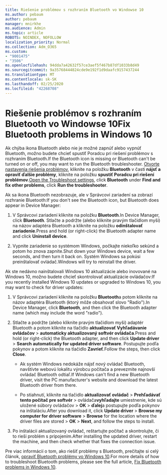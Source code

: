 ```yaml
---
title: Riešenie problémov s rozhraním Bluetooth vo Windowse 10
ms.author: pebaum
author: pebaum
manager: mnirkhe
ms.audience: Admin
ms.topic: article
ROBOTS: NOINDEX, NOFOLLOW
localization_priority: Normal
ms.collection: Adm_O365
ms.custom:
- "9001475"
- "3506"
ms.openlocfilehash: 94dda7a42632f57ce3aef5f467b87df1033b8d49
ms.sourcegitcommit: 9a35768444824cde9e192f1d9daafc9157437244
ms.translationtype: MT
ms.contentlocale: sk-SK
ms.lasthandoff: 02/25/2020
ms.locfileid: "42268708"
---
```

# <a name="fix-bluetooth-problems-in-windows-10"></a><span data-ttu-id="25810-102">Riešenie problémov s rozhraním Bluetooth vo Windowse 10</span><span class="sxs-lookup"><span data-stu-id="25810-102">Fix Bluetooth problems in Windows 10</span></span>

<span data-ttu-id="25810-103">Ak chýba ikona Bluetooth alebo nie je možné zapnúť alebo vypnúť Bluetooth, možno budete chcieť spustiť Poradcu pri riešení problémov s rozhraním Bluetooth.</span><span class="sxs-lookup"><span data-stu-id="25810-103">If the Bluetooth icon is missing or Bluetooth can't be turned on or off, you may want to run the Bluetooth troubleshooter.</span></span> <span data-ttu-id="25810-104">[Otvorte nastavenia riešenia problémov](ms-settings:troubleshoot), kliknite na položku **Bluetooth** v časti **nájsť a opraviť ďalšie problémy**, kliknite na položku **spustiť Poradcu pri riešení problémov**.</span><span class="sxs-lookup"><span data-stu-id="25810-104">[Open the Troubleshoot settings](ms-settings:troubleshoot), click **Bluetooth** under **Find and fix other problems**, click **Run the troubleshooter**.</span></span>

<span data-ttu-id="25810-105">Ak sa ikona Bluetooth nezobrazuje, ale v Správcovi zariadení sa zobrazí rozhranie Bluetooth:</span><span class="sxs-lookup"><span data-stu-id="25810-105">If you don't see the Bluetooth icon, but Bluetooth does appear in Device Manager:</span></span>

1. <span data-ttu-id="25810-106">V Správcovi zariadení kliknite na položku **Bluetooth**.</span><span class="sxs-lookup"><span data-stu-id="25810-106">In Device Manager, click **Bluetooth**.</span></span> <span data-ttu-id="25810-107">Stlačte a podržte (alebo kliknite pravým tlačidlom myši) na názov adaptéra Bluetooth a kliknite na položku **odinštalovať zariadenie**.</span><span class="sxs-lookup"><span data-stu-id="25810-107">Press and hold (or right-click) the Bluetooth adapter name and click **Uninstall device**.</span></span>

2. <span data-ttu-id="25810-108">Vypnite zariadenie so systémom Windows, počkajte niekoľko sekúnd a potom ho znova zapnite.</span><span class="sxs-lookup"><span data-stu-id="25810-108">Shut down your Windows device, wait a few seconds, and then turn it back on.</span></span> <span data-ttu-id="25810-109">Systém Windows sa pokúsi preinštalovať ovládač.</span><span class="sxs-lookup"><span data-stu-id="25810-109">Windows will try to reinstall the driver.</span></span>

<span data-ttu-id="25810-110">Ak ste nedávno nainštalovali Windows 10 aktualizácie alebo inovované na Windows 10, možno budete chcieť skontrolovať aktualizácie ovládačov:</span><span class="sxs-lookup"><span data-stu-id="25810-110">If you recently installed Windows 10 updates or upgraded to Windows 10, you may want to check for driver updates:</span></span>

1. <span data-ttu-id="25810-111">V Správcovi zariadení kliknite na položku **Bluetooth**a potom kliknite na názov adaptéra Bluetooth (ktorý môže obsahovať slovo "Radio").</span><span class="sxs-lookup"><span data-stu-id="25810-111">In Device Manager, click **Bluetooth**, and then click the Bluetooth adapter name (which may include the word "radio").</span></span>

2. <span data-ttu-id="25810-112">Stlačte a podržte (alebo kliknite pravým tlačidlom myši) adaptér Bluetooth a potom kliknite na tlačidlo **aktualizovať Vyhľadávanie ovládačov** > **automaticky aktualizovaný softvér ovládača**.</span><span class="sxs-lookup"><span data-stu-id="25810-112">Press and hold (or right-click) the Bluetooth adapter, and then click **Update driver** > **Search automatically for updated driver software**.</span></span> <span data-ttu-id="25810-113">Postupujte podľa pokynov a potom kliknite na tlačidlo **Zavrieť**.</span><span class="sxs-lookup"><span data-stu-id="25810-113">Follow the steps, then click **Close**.</span></span>

      - <span data-ttu-id="25810-114">Ak systém Windows nedokáže nájsť nový ovládač Bluetooth, navštívte webovú lokalitu výrobcu počítača a prevezmite najnovší ovládač Bluetooth odtiaľ.</span><span class="sxs-lookup"><span data-stu-id="25810-114">If Windows can't find a new Bluetooth driver, visit the PC manufacturer's website and download the latest Bluetooth driver from there.</span></span>

    - <span data-ttu-id="25810-115">Po stiahnutí, kliknite na tlačidlo **aktualizovať ovládač** > **Prehľadávať tento počítač pre softvér** > ovládača**vyhľadajte** umiestnenie, kde sú uložené súbory ovládačov > **OK** > **ďalej**a postupujte podľa pokynov na inštaláciu.</span><span class="sxs-lookup"><span data-stu-id="25810-115">After you download it, click **Update driver** > **Browse my computer for driver software** > **Browse** for the location where the driver files are stored > **OK** > **Next**, and follow the steps to install.</span></span>

3. <span data-ttu-id="25810-116">Po inštalácii aktualizovaný ovládač, reštartujte počítač a skontrolujte, či to rieši problém s pripojením.</span><span class="sxs-lookup"><span data-stu-id="25810-116">After installing the updated driver, restart the machine, and then check whether that fixes the connection issue.</span></span>

<span data-ttu-id="25810-117">Pre viac informácií o tom, ako riešiť problémy s Bluetooth, prečítajte si celý článok, [opraviť Bluetooth problémy vo Windows 10](https://support.microsoft.com/help/14169/windows-10-fix-bluetooth-problems).</span><span class="sxs-lookup"><span data-stu-id="25810-117">For more details of how to troubleshoot Bluetooth problems, please see the full article, [Fix Bluetooth problems in Windows 10](https://support.microsoft.com/help/14169/windows-10-fix-bluetooth-problems).</span></span>
